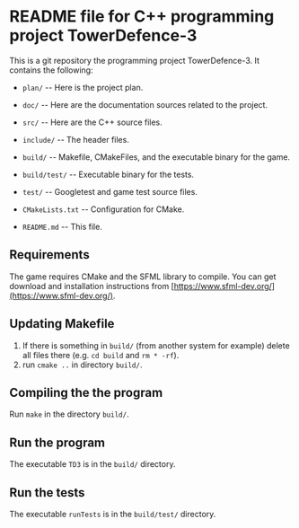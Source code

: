 # README file for C++ programming project TowerDefence-3

This is a git repository the programming project TowerDefence-3.
It contains the following:

  * `plan/` -- Here is the project plan.

  * `doc/` -- Here are the documentation sources related to the project.

  * `src/` -- Here are the C++ source files. 
  
  * `include/` -- The header files.
  
  * `build/` -- Makefile, CMakeFiles, and the executable binary for the game.
 
  * `build/test/` -- Executable binary for the tests.

  * `test/` -- Googletest and game test source files.

  * `CMakeLists.txt` -- Configuration for CMake.
  
  * `README.md` -- This file.

## Requirements
The game requires CMake and the SFML library to compile. You can get download 
and installation instructions from [https://www.sfml-dev.org/](https://www.sfml-dev.org/).

## Updating Makefile
1. If there is something in `build/` (from another system for example) delete 
   all files there (e.g. `cd build` and `rm * -rf`).
2. run `cmake ..` in directory `build/`.

## Compiling the the program
Run `make` in the directory `build/`.

## Run the program
The executable `TD3` is in the `build/` directory.

## Run the tests
The executable `runTests` is in the `build/test/` directory.